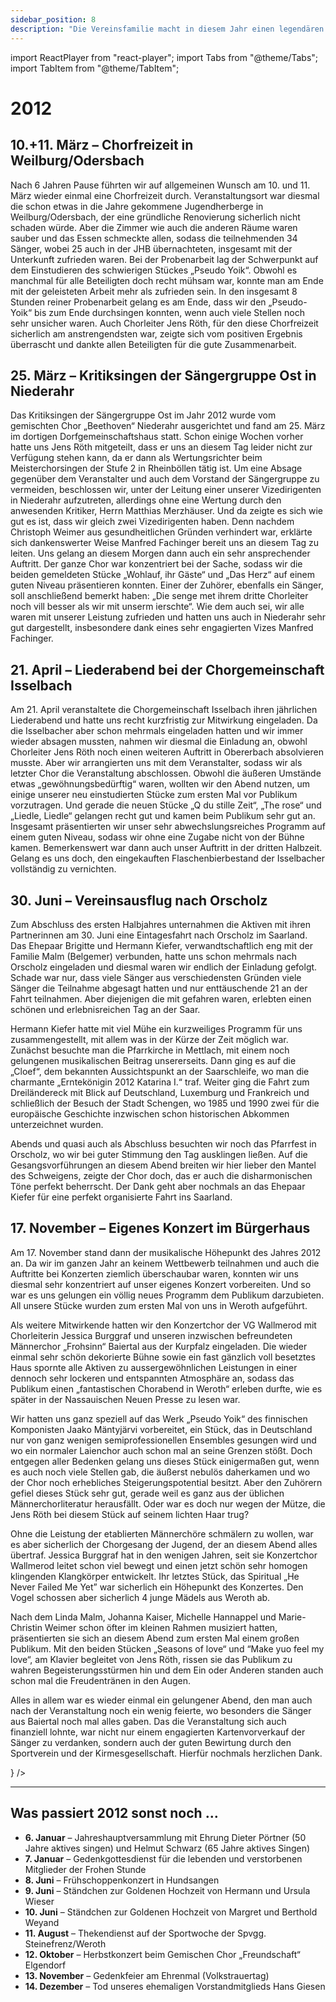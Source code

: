 ```yaml
---
sidebar_position: 8
description: "Die Vereinsfamilie macht in diesem Jahr einen legendären Ausflug nach Orscholz an die Saarschleife."
---
```


import ReactPlayer from "react-player";
import Tabs from "@theme/Tabs";
import TabItem from "@theme/TabItem";

# 2012

## 10.+11. März – Chorfreizeit in Weilburg/Odersbach

Nach 6 Jahren Pause führten wir auf allgemeinen Wunsch am 10. und 11. März wieder einmal eine Chorfreizeit durch. Veranstaltungsort war diesmal die schon etwas in die Jahre gekommene Jugendherberge in Weilburg/Odersbach, der eine gründliche Renovierung sicherlich nicht schaden würde. Aber die Zimmer wie auch die anderen Räume waren sauber und das Essen schmeckte allen, sodass die teilnehmenden 34 Sänger, wobei 25 auch in der JHB übernachteten, insgesamt mit der Unterkunft zufrieden waren. Bei der Probenarbeit lag der Schwerpunkt auf dem Einstudieren des schwierigen Stückes „Pseudo Yoik“. Obwohl es manchmal für alle Beteiligten doch recht mühsam war, konnte man am Ende mit der geleisteten Arbeit mehr als zufrieden sein. In den insgesamt 8 Stunden reiner Probenarbeit gelang es am Ende, dass wir den „Pseudo-Yoik“ bis zum Ende durchsingen konnten, wenn auch viele Stellen noch sehr unsicher waren. Auch Chorleiter Jens Röth, für den diese Chorfreizeit sicherlich am anstrengendsten war, zeigte sich vom positiven Ergebnis überrascht und dankte allen Beteiligten für die gute Zusammenarbeit.

## 25. März – Kritiksingen der Sängergruppe Ost in Niederahr

Das Kritiksingen der Sängergruppe Ost im Jahr 2012 wurde vom gemischten Chor „Beethoven“ Niederahr ausgerichtet und fand am 25. März im dortigen Dorfgemeinschaftshaus statt. Schon einige Wochen vorher hatte uns Jens Röth mitgeteilt, dass er uns an diesem Tag leider nicht zur Verfügung stehen kann, da er dann als Wertungsrichter beim Meisterchorsingen der Stufe 2 in Rheinböllen tätig ist. Um eine Absage gegenüber dem Veranstalter und auch dem Vorstand der Sängergruppe zu vermeiden, beschlossen wir, unter der Leitung einer unserer Vizedirigenten in Niederahr aufzutreten, allerdings ohne eine Wertung durch den anwesenden Kritiker, Herrn Matthias Merzhäuser. Und da zeigte es sich wie gut es ist, dass wir gleich zwei Vizedirigenten haben. Denn nachdem Christoph Weimer aus gesundheitlichen Gründen verhindert war, erklärte sich dankenswerter Weise Manfred Fachinger bereit uns an diesem Tag zu leiten. Uns gelang an diesem Morgen dann auch ein sehr ansprechender Auftritt. Der ganze Chor war konzentriert bei der Sache, sodass wir die beiden gemeldeten Stücke „Wohlauf, ihr Gäste“ und „Das Herz“ auf einem guten Niveau präsentieren konnten. Einer der Zuhörer, ebenfalls ein Sänger, soll anschließend bemerkt haben: „Die senge met ihrem dritte Chorleiter noch vill besser als wir mit unserm ierschte“. Wie dem auch sei, wir alle waren mit unserer Leistung zufrieden und hatten uns auch in Niederahr sehr gut dargestellt, insbesondere dank eines sehr engagierten Vizes Manfred Fachinger.

## 21. April – Liederabend bei der Chorgemeinschaft Isselbach

Am 21. April veranstaltete die Chorgemeinschaft Isselbach ihren jährlichen Liederabend und hatte uns recht kurzfristig zur Mitwirkung eingeladen. Da die Isselbacher aber schon mehrmals eingeladen hatten und wir immer wieder absagen mussten, nahmen wir diesmal die Einladung an, obwohl Chorleiter Jens Röth noch einen weiteren Auftritt in Obererbach absolvieren musste. Aber wir arrangierten uns mit dem Veranstalter, sodass wir als letzter Chor die Veranstaltung abschlossen. Obwohl die äußeren Umstände etwas „gewöhnungsbedürftig“ waren, wollten wir den Abend nutzen, um einige unserer neu einstudierten Stücke zum ersten Mal vor Publikum vorzutragen. Und gerade die neuen Stücke „Q du stille Zeit“, „The rose“ und „Liedle, Liedle“ gelangen recht gut und kamen beim Publikum sehr gut an. Insgesamt präsentierten wir unser sehr abwechslungsreiches Programm auf einem guten Niveau, sodass wir ohne eine Zugabe nicht von der Bühne kamen. Bemerkenswert war dann auch unser Auftritt in der dritten Halbzeit. Gelang es uns doch, den eingekauften Flaschenbierbestand der Isselbacher vollständig zu vernichten.

## 30. Juni – Vereinsausflug nach Orscholz

Zum Abschluss des ersten Halbjahres unternahmen die Aktiven mit ihren Partnerinnen am 30. Juni eine Eintagesfahrt nach Orscholz im Saarland. Das Ehepaar Brigitte und Hermann Kiefer, verwandtschaftlich eng mit der Familie Malm (Belgemer) verbunden, hatte uns schon mehrmals nach Orscholz eingeladen und diesmal waren wir endlich der Einladung gefolgt. Schade war nur, dass viele Sänger aus verschiedensten Gründen viele Sänger die Teilnahme abgesagt hatten und nur enttäuschende 21 an der Fahrt teilnahmen. Aber diejenigen die mit gefahren waren, erlebten einen schönen und erlebnisreichen Tag an der Saar.

Hermann Kiefer hatte mit viel Mühe ein kurzweiliges Programm für uns zusammengestellt, mit allem was in der Kürze der Zeit möglich war. Zunächst besuchte man die Pfarrkirche in Mettlach, mit einem noch gelungenen musikalischen Beitrag unsererseits. Dann ging es auf die „Cloef“, dem bekannten Aussichtspunkt an der Saarschleife, wo man die charmante „Erntekönigin 2012 Katarina I.“ traf. Weiter ging die Fahrt zum Dreiländereck mit Blick auf Deutschland, Luxemburg und Frankreich und schließlich der Besuch der Stadt Schengen, wo 1985 und 1990 zwei für die europäische Geschichte inzwischen schon historischen Abkommen unterzeichnet wurden.

Abends und quasi auch als Abschluss besuchten wir noch das Pfarrfest in Orscholz, wo wir bei guter Stimmung den Tag ausklingen ließen. Auf die Gesangsvorführungen an diesem Abend breiten wir hier lieber den Mantel des Schweigens, zeigte der Chor doch, das er auch die disharmonischen Töne perfekt beherrscht. Der Dank geht aber nochmals an das Ehepaar Kiefer für eine perfekt organisierte Fahrt ins Saarland.

## 17. November – Eigenes Konzert im Bürgerhaus

<Tabs>
  <TabItem value="text" label="Bericht" default>
    <ImageWithText
      image={{
        src: "https://www.frohe-stunde-weroth.de/wp-content/uploads/2018/03/2012_Flyer.jpg",
        alt: "Beschreibung des Bildes",
      }}
      text={
        <>
          <p>
            Am 17. November stand dann der musikalische Höhepunkt des Jahres 2012 an. Da wir im ganzen Jahr an keinem Wettbewerb teilnahmen und auch die Auftritte bei Konzerten ziemlich überschaubar waren, konnten wir uns diesmal sehr konzentriert auf unser eigenes Konzert vorbereiten. Und so war es uns gelungen ein völlig neues Programm dem Publikum darzubieten. All unsere Stücke wurden zum ersten Mal von uns in Weroth aufgeführt.

Als weitere Mitwirkende hatten wir den Konzertchor der VG Wallmerod mit Chorleiterin Jessica Burggraf und unseren inzwischen befreundeten Männerchor „Frohsinn“ Baiertal aus der Kurpfalz eingeladen. Die wieder einmal sehr schön dekorierte Bühne sowie ein fast gänzlich voll besetztes Haus spornte alle Aktiven zu aussergewöhnlichen Leistungen in einer dennoch sehr lockeren und entspannten Atmosphäre an, sodass das Publikum einen „fantastischen Chorabend in Weroth“ erleben durfte, wie es später in der Nassauischen Neuen Presse zu lesen war.

Wir hatten uns ganz speziell auf das Werk „Pseudo Yoik“ des finnischen Komponisten Jaako Mäntyjärvi vorbereitet, ein Stück, das in Deutschland nur von ganz wenigen semiprofessionellen Ensembles gesungen wird und wo ein normaler Laienchor auch schon mal an seine Grenzen stößt. Doch entgegen aller Bedenken gelang uns dieses Stück einigermaßen gut, wenn es auch noch viele Stellen gab, die äußerst nebulös daherkamen und wo der Chor noch erhebliches Steigerungspotential besitzt. Aber den Zuhörern gefiel dieses Stück sehr gut, gerade weil es ganz aus der üblichen Männerchorliteratur herausfällt. Oder war es doch nur wegen der Mütze, die Jens Röth bei diesem Stück auf seinem lichten Haar trug?

Ohne die Leistung der etablierten Männerchöre schmälern zu wollen, war es aber sicherlich der Chorgesang der Jugend, der an diesem Abend alles übertraf. Jessica Burggraf hat in den wenigen Jahren, seit sie Konzertchor Wallmerod leitet schon viel bewegt und einen jetzt schön sehr homogen klingenden Klangkörper entwickelt. Ihr letztes Stück, das Spiritual „He Never Failed Me Yet” war sicherlich ein Höhepunkt des Konzertes. Den Vogel schossen aber sicherlich 4 junge Mädels aus Weroth ab.

Nach dem Linda Malm, Johanna Kaiser, Michelle Hannappel und Marie-Christin Weimer schon öfter im kleinen Rahmen musiziert hatten, präsentierten sie sich an diesem Abend zum ersten Mal einem großen Publikum. Mit den beiden Stücken „Seasons of love“ und “Make yuo feel my love“, am Klavier begleitet von Jens Röth, rissen sie das Publikum zu wahren Begeisterungsstürmen hin und dem Ein oder Anderen standen auch schon mal die Freudentränen in den Augen.

Alles in allem war es wieder einmal ein gelungener Abend, den man auch nach der Veranstaltung noch ein wenig feierte, wo besonders die Sänger aus Baiertal noch mal alles gaben. Das die Veranstaltung sich auch finanziell lohnte, war nicht nur einem engagierten Kartenvorverkauf der Sänger zu verdanken, sondern auch der guten Bewirtung durch den Sportverein und der Kirmesgesellschaft. Hierfür nochmals herzlichen Dank.

</p>
</>
}
/>
</TabItem>
<TabItem value="pictures" label="Bilder">
<ImageGridGallery images={[
{
id: "konzert2012_image_01",
alt: "Bild vom Konzert 2012",
src: "https://www.frohe-stunde-weroth.de/wp-content/uploads/2012/11/konzert2012_01.jpg",
},
{
id: "konzert2012_image_02",
alt: "Bild vom Konzert 2012",
src: "https://www.frohe-stunde-weroth.de/wp-content/uploads/2012/11/konzert2012_02.jpg",
},
{
id: "konzert2012_image_03",
alt: "Bild vom Konzert 2012",
src: "https://www.frohe-stunde-weroth.de/wp-content/uploads/2012/11/konzert2012_03.jpg",
},
{
id: "konzert2012_image_04",
alt: "Bild vom Konzert 2012",
src: "https://www.frohe-stunde-weroth.de/wp-content/uploads/2012/11/konzert2012_04.jpg",
},
{
id: "konzert2012_image_05",
alt: "Bild vom Konzert 2012",
src: "https://www.frohe-stunde-weroth.de/wp-content/uploads/2012/11/konzert2012_05.jpg",
},
{
id: "konzert2012_image_06",
alt: "Bild vom Konzert 2012",
src: "https://www.frohe-stunde-weroth.de/wp-content/uploads/2012/11/konzert2012_06.jpg",
},
{
id: "konzert2012_image_07",
alt: "Bild vom Konzert 2012",
src: "https://www.frohe-stunde-weroth.de/wp-content/uploads/2012/11/konzert2012_07.jpg",
},
{
id: "konzert2012_image_08",
alt: "Bild vom Konzert 2012",
src: "https://www.frohe-stunde-weroth.de/wp-content/uploads/2012/11/konzert2012_08.jpg",
},
{
id: "konzert2012_image_09",
alt: "Bild vom Konzert 2012",
src: "https://www.frohe-stunde-weroth.de/wp-content/uploads/2012/11/konzert2012_09.jpg",
},
{
id: "konzert2012_image_10",
alt: "Bild vom Konzert 2012",
src: "https://www.frohe-stunde-weroth.de/wp-content/uploads/2012/11/konzert2012_10.jpg",
},
{
id: "konzert2012_image_11",
alt: "Bild vom Konzert 2012",
src: "https://www.frohe-stunde-weroth.de/wp-content/uploads/2012/11/konzert2012_11.jpg",
},
{
id: "konzert2012_image_12",
alt: "Bild vom Konzert 2012",
src: "https://www.frohe-stunde-weroth.de/wp-content/uploads/2012/11/konzert2012_12.jpg",
},
{
id: "konzert2012_image_13",
alt: "Bild vom Konzert 2012",
src: "https://www.frohe-stunde-weroth.de/wp-content/uploads/2012/11/konzert2012_13.jpg",
},
{
id: "konzert2012_image_14",
alt: "Bild vom Konzert 2012",
src: "https://www.frohe-stunde-weroth.de/wp-content/uploads/2012/11/konzert2012_14.jpg",
},
{
id: "konzert2012_image_15",
alt: "Bild vom Konzert 2012",
src: "https://www.frohe-stunde-weroth.de/wp-content/uploads/2012/11/konzert2012_15.jpg",
},
{
id: "konzert2012_image_16",
alt: "Bild vom Konzert 2012",
src: "https://www.frohe-stunde-weroth.de/wp-content/uploads/2012/11/konzert2012_16.jpg",
},
{
id: "konzert2012_image_17",
alt: "Bild vom Konzert 2012",
src: "https://www.frohe-stunde-weroth.de/wp-content/uploads/2012/11/konzert2012_17.jpg",
},
{
id: "konzert2012_image_18",
alt: "Bild vom Konzert 2012",
src: "https://www.frohe-stunde-weroth.de/wp-content/uploads/2012/11/konzert2012_18.jpg",
},
{
id: "konzert2012_image_19",
alt: "Bild vom Konzert 2012",
src: "https://www.frohe-stunde-weroth.de/wp-content/uploads/2012/11/konzert2012_19.jpg",
},
{
id: "konzert2012_image_20",
alt: "Bild vom Konzert 2012",
src: "https://www.frohe-stunde-weroth.de/wp-content/uploads/2012/11/konzert2012_20.jpg",
},
{
id: "konzert2012_image_21",
alt: "Bild vom Konzert 2012",
src: "https://www.frohe-stunde-weroth.de/wp-content/uploads/2012/11/konzert2012_21.jpg",
},
{
id: "konzert2012_image_22",
alt: "Bild vom Konzert 2012",
src: "https://www.frohe-stunde-weroth.de/wp-content/uploads/2012/11/konzert2012_22.jpg",
},
{
id: "konzert2012_image_23",
alt: "Bild vom Konzert 2012",
src: "https://www.frohe-stunde-weroth.de/wp-content/uploads/2012/11/konzert2012_23.jpg",
},
{
id: "konzert2012_image_24",
alt: "Bild vom Konzert 2012",
src: "https://www.frohe-stunde-weroth.de/wp-content/uploads/2012/11/konzert2012_24.jpg",
},
{
id: "konzert2012_image_25",
alt: "Bild vom Konzert 2012",
src: "https://www.frohe-stunde-weroth.de/wp-content/uploads/2012/11/konzert2012_25.jpg",
},
{
id: "konzert2012_image_26",
alt: "Bild vom Konzert 2012",
src: "https://www.frohe-stunde-weroth.de/wp-content/uploads/2012/11/konzert2012_26.jpg",
},
{
id: "konzert2012_image_27",
alt: "Bild vom Konzert 2012",
src: "https://www.frohe-stunde-weroth.de/wp-content/uploads/2012/11/konzert2012_27.jpg",
},
{
id: "konzert2012_image_28",
alt: "Bild vom Konzert 2012",
src: "https://www.frohe-stunde-weroth.de/wp-content/uploads/2012/11/konzert2012_28.jpg",
},
{
id: "konzert2012_image_29",
alt: "Bild vom Konzert 2012",
src: "https://www.frohe-stunde-weroth.de/wp-content/uploads/2012/11/konzert2012_29.jpg",
},
{
id: "konzert2012_image_30",
alt: "Bild vom Konzert 2012",
src: "https://www.frohe-stunde-weroth.de/wp-content/uploads/2012/11/konzert2012_30.jpg",
},
{
id: "konzert2012_image_31",
alt: "Bild vom Konzert 2012",
src: "https://www.frohe-stunde-weroth.de/wp-content/uploads/2012/11/konzert2012_31.jpg",
},
{
id: "konzert2012_image_32",
alt: "Bild vom Konzert 2012",
src: "https://www.frohe-stunde-weroth.de/wp-content/uploads/2012/11/konzert2012_32.jpg",
},
{
id: "konzert2012_image_33",
alt: "Bild vom Konzert 2012",
src: "https://www.frohe-stunde-weroth.de/wp-content/uploads/2012/11/konzert2012_33.jpg",
},
{
id: "konzert2012_image_34",
alt: "Bild vom Konzert 2012",
src: "https://www.frohe-stunde-weroth.de/wp-content/uploads/2012/11/konzert2012_34.jpg",
},
{
id: "konzert2012_image_35",
alt: "Bild vom Konzert 2012",
src: "https://www.frohe-stunde-weroth.de/wp-content/uploads/2012/11/konzert2012_35.jpg",
},
{
id: "konzert2012_image_36",
alt: "Bild vom Konzert 2012",
src: "https://www.frohe-stunde-weroth.de/wp-content/uploads/2012/11/konzert2012_36.jpg",
},
{
id: "konzert2012_image_37",
alt: "Bild vom Konzert 2012",
src: "https://www.frohe-stunde-weroth.de/wp-content/uploads/2012/11/konzert2012_37.jpg",
},
{
id: "konzert2012_image_38",
alt: "Bild vom Konzert 2012",
src: "https://www.frohe-stunde-weroth.de/wp-content/uploads/2012/11/konzert2012_38.jpg",
},
{
id: "konzert2012_image_39",
alt: "Bild vom Konzert 2012",
src: "https://www.frohe-stunde-weroth.de/wp-content/uploads/2012/11/konzert2012_39.jpg",
},
{
id: "konzert2012_image_40",
alt: "Bild vom Konzert 2012",
src: "https://www.frohe-stunde-weroth.de/wp-content/uploads/2012/11/konzert2012_40.jpg",
},
{
id: "konzert2012_image_41",
alt: "Bild vom Konzert 2012",
src: "https://www.frohe-stunde-weroth.de/wp-content/uploads/2012/11/konzert2012_41.jpg",
},
{
id: "konzert2012_image_42",
alt: "Bild vom Konzert 2012",
src: "https://www.frohe-stunde-weroth.de/wp-content/uploads/2012/11/konzert2012_42.jpg",
},
{
id: "konzert2012_image_43",
alt: "Bild vom Konzert 2012",
src: "https://www.frohe-stunde-weroth.de/wp-content/uploads/2012/11/konzert2012_43.jpg",
},
{
id: "konzert2012_image_44",
alt: "Bild vom Konzert 2012",
src: "https://www.frohe-stunde-weroth.de/wp-content/uploads/2012/11/konzert2012_44.jpg",
},
{
id: "konzert2012_image_45",
alt: "Bild vom Konzert 2012",
src: "https://www.frohe-stunde-weroth.de/wp-content/uploads/2012/11/konzert2012_45.jpg",
},
{
id: "konzert2012_image_46",
alt: "Bild vom Konzert 2012",
src: "https://www.frohe-stunde-weroth.de/wp-content/uploads/2012/11/konzert2012_46.jpg",
},
{
id: "konzert2012_image_47",
alt: "Bild vom Konzert 2012",
src: "https://www.frohe-stunde-weroth.de/wp-content/uploads/2012/11/konzert2012_47.jpg",
},
{
id: "konzert2012_image_48",
alt: "Bild vom Konzert 2012",
src: "https://www.frohe-stunde-weroth.de/wp-content/uploads/2012/11/konzert2012_48.jpg",
},
{
id: "konzert2012_image_49",
alt: "Bild vom Konzert 2012",
src: "https://www.frohe-stunde-weroth.de/wp-content/uploads/2012/11/konzert2012_49.jpg",
},
{
id: "konzert2012_image_50",
alt: "Bild vom Konzert 2012",
src: "https://www.frohe-stunde-weroth.de/wp-content/uploads/2012/11/konzert2012_50.jpg",
},
{
id: "konzert2012_image_51",
alt: "Bild vom Konzert 2012",
src: "https://www.frohe-stunde-weroth.de/wp-content/uploads/2012/11/konzert2012_51.jpg",
},
{
id: "konzert2012_image_52",
alt: "Bild vom Konzert 2012",
src: "https://www.frohe-stunde-weroth.de/wp-content/uploads/2012/11/konzert2012_52.jpg",
},
{
id: "konzert2012_image_53",
alt: "Bild vom Konzert 2012",
src: "https://www.frohe-stunde-weroth.de/wp-content/uploads/2012/11/konzert2012_53.jpg",
},
{
id: "konzert2012_image_54",
alt: "Bild vom Konzert 2012",
src: "https://www.frohe-stunde-weroth.de/wp-content/uploads/2012/11/konzert2012_54.jpg",
},
{
id: "konzert2012_image_55",
alt: "Bild vom Konzert 2012",
src: "https://www.frohe-stunde-weroth.de/wp-content/uploads/2012/11/konzert2012_55.jpg",
},
{
id: "konzert2012_image_56",
alt: "Bild vom Konzert 2012",
src: "https://www.frohe-stunde-weroth.de/wp-content/uploads/2012/11/konzert2012_56.jpg",
},
{
id: "konzert2012_image_57",
alt: "Bild vom Konzert 2012",
src: "https://www.frohe-stunde-weroth.de/wp-content/uploads/2012/11/konzert2012_57.jpg",
},
{
id: "konzert2012_image_58",
alt: "Bild vom Konzert 2012",
src: "https://www.frohe-stunde-weroth.de/wp-content/uploads/2012/11/konzert2012_58.jpg",
},
{
id: "konzert2012_image_59",
alt: "Bild vom Konzert 2012",
src: "https://www.frohe-stunde-weroth.de/wp-content/uploads/2012/11/konzert2012_59.jpg",
},
{
id: "konzert2012_image_60",
alt: "Bild vom Konzert 2012",
src: "https://www.frohe-stunde-weroth.de/wp-content/uploads/2012/11/konzert2012_60.jpg",
},
{
id: "konzert2012_image_61",
alt: "Bild vom Konzert 2012",
src: "https://www.frohe-stunde-weroth.de/wp-content/uploads/2012/11/konzert2012_61.jpg",
},
{
id: "konzert2012_image_62",
alt: "Bild vom Konzert 2012",
src: "https://www.frohe-stunde-weroth.de/wp-content/uploads/2012/11/konzert2012_62.jpg",
},
{
id: "konzert2012_image_63",
alt: "Bild vom Konzert 2012",
src: "https://www.frohe-stunde-weroth.de/wp-content/uploads/2012/11/konzert2012_63.jpg",
},
{
id: "konzert2012_image_64",
alt: "Bild vom Konzert 2012",
src: "https://www.frohe-stunde-weroth.de/wp-content/uploads/2012/11/konzert2012_64.jpg",
},
{
id: "konzert2012_image_65",
alt: "Bild vom Konzert 2012",
src: "https://www.frohe-stunde-weroth.de/wp-content/uploads/2012/11/konzert2012_65.jpg",
},
{
id: "konzert2012_image_66",
alt: "Bild vom Konzert 2012",
src: "https://www.frohe-stunde-weroth.de/wp-content/uploads/2012/11/konzert2012_66.jpg",
},
{
id: "konzert2012_image_67",
alt: "Bild vom Konzert 2012",
src: "https://www.frohe-stunde-weroth.de/wp-content/uploads/2012/11/konzert2012_67.jpg",
},
{
id: "konzert2012_image_68",
alt: "Bild vom Konzert 2012",
src: "https://www.frohe-stunde-weroth.de/wp-content/uploads/2012/11/konzert2012_68.jpg",
},
{
id: "konzert2012_image_69",
alt: "Bild vom Konzert 2012",
src: "https://www.frohe-stunde-weroth.de/wp-content/uploads/2012/11/konzert2012_69.jpg",
},
{
id: "konzert2012_image_70",
alt: "Bild vom Konzert 2012",
src: "https://www.frohe-stunde-weroth.de/wp-content/uploads/2012/11/konzert2012_70.jpg",
},
{
id: "konzert2012_image_71",
alt: "Bild vom Konzert 2012",
src: "https://www.frohe-stunde-weroth.de/wp-content/uploads/2012/11/konzert2012_71.jpg",
},
{
id: "konzert2012_image_72",
alt: "Bild vom Konzert 2012",
src: "https://www.frohe-stunde-weroth.de/wp-content/uploads/2012/11/konzert2012_72.jpg",
},
{
id: "konzert2012_image_73",
alt: "Bild vom Konzert 2012",
src: "https://www.frohe-stunde-weroth.de/wp-content/uploads/2012/11/konzert2012_73.jpg",
},
{
id: "konzert2012_image_74",
alt: "Bild vom Konzert 2012",
src: "https://www.frohe-stunde-weroth.de/wp-content/uploads/2012/11/konzert2012_74.jpg",
},
{
id: "konzert2012_image_75",
alt: "Bild vom Konzert 2012",
src: "https://www.frohe-stunde-weroth.de/wp-content/uploads/2012/11/konzert2012_75.jpg",
},
{
id: "konzert2012_image_76",
alt: "Bild vom Konzert 2012",
src: "https://www.frohe-stunde-weroth.de/wp-content/uploads/2012/11/konzert2012_76.jpg",
},
{
id: "konzert2012_image_77",
alt: "Bild vom Konzert 2012",
src: "https://www.frohe-stunde-weroth.de/wp-content/uploads/2012/11/konzert2012_77.jpg",
},
{
id: "konzert2012_image_78",
alt: "Bild vom Konzert 2012",
src: "https://www.frohe-stunde-weroth.de/wp-content/uploads/2012/11/konzert2012_78.jpg",
},
{
id: "konzert2012_image_79",
alt: "Bild vom Konzert 2012",
src: "https://www.frohe-stunde-weroth.de/wp-content/uploads/2012/11/konzert2012_79.jpg",
},
{
id: "konzert2012_image_80",
alt: "Bild vom Konzert 2012",
src: "https://www.frohe-stunde-weroth.de/wp-content/uploads/2012/11/konzert2012_80.jpg",
},
{
id: "konzert2012_image_81",
alt: "Bild vom Konzert 2012",
src: "https://www.frohe-stunde-weroth.de/wp-content/uploads/2012/11/konzert2012_81.jpg",
},
{
id: "konzert2012_image_82",
alt: "Bild vom Konzert 2012",
src: "https://www.frohe-stunde-weroth.de/wp-content/uploads/2012/11/konzert2012_82.jpg",
},
{
id: "konzert2012_image_83",
alt: "Bild vom Konzert 2012",
src: "https://www.frohe-stunde-weroth.de/wp-content/uploads/2012/11/konzert2012_83.jpg",
},
{
id: "konzert2012_image_84",
alt: "Bild vom Konzert 2012",
src: "https://www.frohe-stunde-weroth.de/wp-content/uploads/2012/11/konzert2012_84.jpg",
},
{
id: "konzert2012_image_85",
alt: "Bild vom Konzert 2012",
src: "https://www.frohe-stunde-weroth.de/wp-content/uploads/2012/11/konzert2012_85.jpg",
},
{
id: "konzert2012_image_86",
alt: "Bild vom Konzert 2012",
src: "https://www.frohe-stunde-weroth.de/wp-content/uploads/2012/11/konzert2012_86.jpg",
},
{
id: "konzert2012_image_87",
alt: "Bild vom Konzert 2012",
src: "https://www.frohe-stunde-weroth.de/wp-content/uploads/2012/11/konzert2012_87.jpg",
},
{
id: "konzert2012_image_88",
alt: "Bild vom Konzert 2012",
src: "https://www.frohe-stunde-weroth.de/wp-content/uploads/2012/11/konzert2012_88.jpg",
},
{
id: "konzert2012_image_89",
alt: "Bild vom Konzert 2012",
src: "https://www.frohe-stunde-weroth.de/wp-content/uploads/2012/11/konzert2012_89.jpg",
},
{
id: "konzert2012_image_90",
alt: "Bild vom Konzert 2012",
src: "https://www.frohe-stunde-weroth.de/wp-content/uploads/2012/11/konzert2012_90.jpg",
},
{
id: "konzert2012_image_91",
alt: "Bild vom Konzert 2012",
src: "https://www.frohe-stunde-weroth.de/wp-content/uploads/2012/11/konzert2012_91.jpg",
},
{
id: "konzert2012_image_92",
alt: "Bild vom Konzert 2012",
src: "https://www.frohe-stunde-weroth.de/wp-content/uploads/2012/11/konzert2012_92.jpg",
},
{
id: "konzert2012_image_93",
alt: "Bild vom Konzert 2012",
src: "https://www.frohe-stunde-weroth.de/wp-content/uploads/2012/11/konzert2012_93.jpg",
},
{
id: "konzert2012_image_94",
alt: "Bild vom Konzert 2012",
src: "https://www.frohe-stunde-weroth.de/wp-content/uploads/2012/11/konzert2012_94.jpg",
},
{
id: "konzert2012_image_95",
alt: "Bild vom Konzert 2012",
src: "https://www.frohe-stunde-weroth.de/wp-content/uploads/2012/11/konzert2012_95.jpg",
},
{
id: "konzert2012_image_96",
alt: "Bild vom Konzert 2012",
src: "https://www.frohe-stunde-weroth.de/wp-content/uploads/2012/11/konzert2012_96.jpg",
},
{
id: "konzert2012_image_97",
alt: "Bild vom Konzert 2012",
src: "https://www.frohe-stunde-weroth.de/wp-content/uploads/2012/11/konzert2012_97.jpg",
},
{
id: "konzert2012_image_98",
alt: "Bild vom Konzert 2012",
src: "https://www.frohe-stunde-weroth.de/wp-content/uploads/2012/11/konzert2012_98.jpg",
},
{
id: "konzert2012_image_99",
alt: "Bild vom Konzert 2012",
src: "https://www.frohe-stunde-weroth.de/wp-content/uploads/2012/11/konzert2012_99.jpg",
},
{
id: "konzert2012_image_100",
alt: "Bild vom Konzert 2012",
src: "https://www.frohe-stunde-weroth.de/wp-content/uploads/2012/11/konzert2012_100.jpg",
},
{
id: "konzert2012_image_101",
alt: "Bild vom Konzert 2012",
src: "https://www.frohe-stunde-weroth.de/wp-content/uploads/2012/11/konzert2012_101.jpg",
},
{
id: "konzert2012_image_102",
alt: "Bild vom Konzert 2012",
src: "https://www.frohe-stunde-weroth.de/wp-content/uploads/2012/11/konzert2012_102.jpg",
},
{
id: "konzert2012_image_103",
alt: "Bild vom Konzert 2012",
src: "https://www.frohe-stunde-weroth.de/wp-content/uploads/2012/11/konzert2012_103.jpg",
},
]}
/>

  </TabItem>
</Tabs>

---

## Was passiert 2012 sonst noch …

- **6. Januar** – Jahreshauptversammlung mit Ehrung Dieter Pörtner (50 Jahre aktives singen) und Helmut Schwarz (65 Jahre aktives Singen)
- **7. Januar** – Gedenkgottesdienst für die lebenden und verstorbenen Mitglieder der Frohen Stunde
- **8. Juni** – Frühschoppenkonzert in Hundsangen
- **9. Juni** – Ständchen zur Goldenen Hochzeit von Hermann und Ursula Wieser
- **10. Juni** – Ständchen zur Goldenen Hochzeit von Margret und Berthold Weyand
- **11. August** – Thekendienst auf der Sportwoche der Spvgg. Steinefrenz/Weroth
- **12. Oktober** – Herbstkonzert beim Gemischen Chor „Freundschaft“ Elgendorf
- **13. November** – Gedenkfeier am Ehrenmal (Volkstrauertag)
- **14. Dezember** – Tod unseres ehemaligen Vorstandmitglieds Hans Giesen

